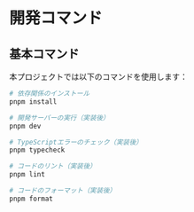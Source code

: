 # 開発コマンド

## 基本コマンド

本プロジェクトでは以下のコマンドを使用します：

```bash
# 依存関係のインストール
pnpm install

# 開発サーバーの実行（実装後）
pnpm dev

# TypeScriptエラーのチェック（実装後）
pnpm typecheck

# コードのリント（実装後）
pnpm lint

# コードのフォーマット（実装後）
pnpm format
```